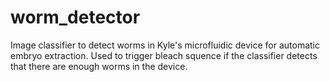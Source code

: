 # worm_detector
Image classifier to detect worms in Kyle's microfluidic device for automatic embryo extraction.  Used to trigger bleach squence if the classifier detects that there are enough worms in the device. 
